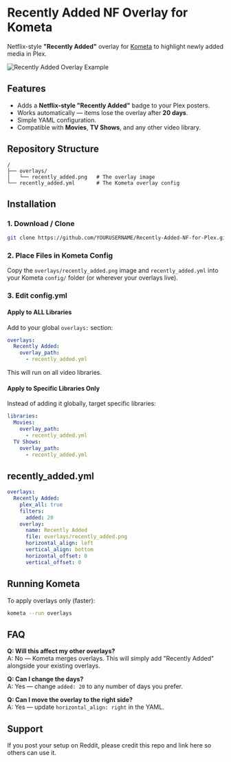 # Recently Added NF Overlay for Kometa

Netflix-style **"Recently Added"** overlay for [Kometa](https://kometa.wiki) to highlight newly added media in Plex.

![Recently Added Overlay Example](https://i.imgur.com/QSvQ3uc.jpeg)

## Features
- Adds a **Netflix-style "Recently Added"** badge to your Plex posters.
- Works automatically — items lose the overlay after **20 days**.
- Simple YAML configuration.
- Compatible with **Movies**, **TV Shows**, and any other video library.

## Repository Structure
```plaintext
/
├── overlays/
│   └── recently_added.png   # The overlay image
└── recently_added.yml       # The Kometa overlay config
```

## Installation

### 1. Download / Clone
```bash
git clone https://github.com/YOURUSERNAME/Recently-Added-NF-for-Plex.git
```

### 2. Place Files in Kometa Config
Copy the `overlays/recently_added.png` image and `recently_added.yml` into your Kometa `config/` folder (or wherever your overlays live).

### 3. Edit config.yml

#### Apply to ALL Libraries
Add to your global `overlays:` section:

```yaml
overlays:
  Recently Added:
    overlay_path:
      - recently_added.yml
```

This will run on all video libraries.

#### Apply to Specific Libraries Only
Instead of adding it globally, target specific libraries:

```yaml
libraries:
  Movies:
    overlay_path:
      - recently_added.yml
  TV Shows:
    overlay_path:
      - recently_added.yml
```

## recently_added.yml
```yaml
overlays:
  Recently Added:
    plex_all: true
    filters:
      added: 20
    overlay:
      name: Recently Added
      file: overlays/recently_added.png
      horizontal_align: left
      vertical_align: bottom
      horizontal_offset: 0
      vertical_offset: 0
```

## Running Kometa
To apply overlays only (faster):

```bash
kometa --run overlays
```

## FAQ

**Q: Will this affect my other overlays?**  
A: No — Kometa merges overlays. This will simply add "Recently Added" alongside your existing overlays.

**Q: Can I change the days?**  
A: Yes — change `added: 20` to any number of days you prefer.

**Q: Can I move the overlay to the right side?**  
A: Yes — update `horizontal_align: right` in the YAML.

## Support
If you post your setup on Reddit, please credit this repo and link here so others can use it.

